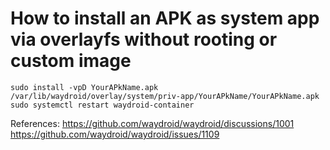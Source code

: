 # How to install an APK as system app via overlayfs without rooting or custom image

```
sudo install -vpD YourAPkName.apk /var/lib/waydroid/overlay/system/priv-app/YourAPkName/YourAPkName.apk
sudo systemctl restart waydroid-container
```
References: 
https://github.com/waydroid/waydroid/discussions/1001
https://github.com/waydroid/waydroid/issues/1109

